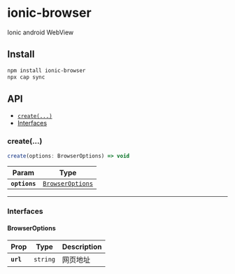 # ionic-browser

Ionic android WebView

## Install

```bash
npm install ionic-browser
npx cap sync
```

## API

<docgen-index>

* [`create(...)`](#create)
* [Interfaces](#interfaces)

</docgen-index>

<docgen-api>
<!--Update the source file JSDoc comments and rerun docgen to update the docs below-->

### create(...)

```typescript
create(options: BrowserOptions) => void
```

| Param         | Type                                                      |
| ------------- | --------------------------------------------------------- |
| **`options`** | <code><a href="#browseroptions">BrowserOptions</a></code> |

--------------------


### Interfaces


#### BrowserOptions

| Prop      | Type                | Description |
| --------- | ------------------- | ----------- |
| **`url`** | <code>string</code> | 网页地址        |

</docgen-api>
